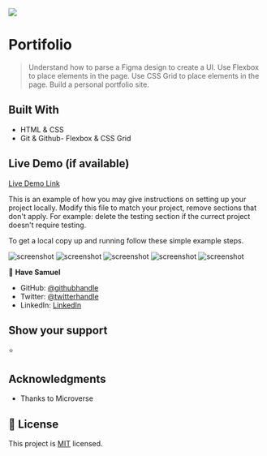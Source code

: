 ![](https://img.shields.io/badge/Microverse-blueviolet)

# Portifolio

> Understand how to parse a Figma design to create a UI.
> Use Flexbox to place elements in the page.
> Use CSS Grid to place elements in the page.
> Build a personal portfolio site.

## Built With

- HTML & CSS
- Git & Github- Flexbox & CSS Grid

## Live Demo (if available)

[Live Demo Link](https://have-samuel.github.io/mobile-ver/)

This is an example of how you may give instructions on setting up your project locally. Modify this file to match your project, remove sections that don't apply. For example: delete the testing section if the currect project doesn't require testing.

To get a local copy up and running follow these simple example steps.

![screenshot](./Image1.png)
![screenshot](./Image2.png)
![screenshot](./Image3.png)
![screenshot](./Image4.png)
![screenshot](./Image5.png)

👤 **Have Samuel**

- GitHub: [@githubhandle](https://github.com/Have-Samuel)
- Twitter: [@twitterhandle](https://twitter.com/home)
- LinkedIn: [LinkedIn](https://www.linkedin.com/feed)

## Show your support
⭐️

## Acknowledgments

- Thanks to Microverse

## 📝 License

This project is [MIT](./MIT.md) licensed.